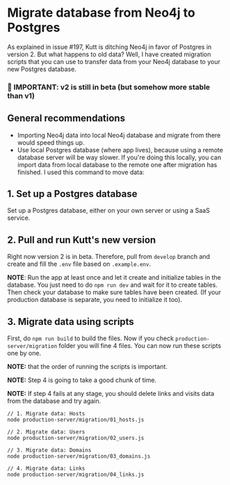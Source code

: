 # Migrate database from Neo4j to Postgres

As explained in issue #197, Kutt is ditching Neo4j in favor of Postgres in version 2. But what happens to old data? Well, I have created migration scripts that you can use to transfer data from your Neo4j database to your new Postgres database.

### 🚧 IMPORTANT: v2 is still in beta (but somehow more stable than v1)

## General recommendations

- Importing Neo4j data into local Neo4j database and migrate from there would speed things up.
- Use local Postgres database (where app lives), because using a remote database server will be way slower. If you're doing this locally, you can import data from local database to the remote one after migration has finished. I used this command to move data:

## 1. Set up a Postgres database

Set up a Postgres database, either on your own server or using a SaaS service.

## 2. Pull and run Kutt's new version

Right now version 2 is in beta. Therefore, pull from `develop` branch and create and fill the `.env` file based on `.example.env`.

**NOTE**: Run the app at least once and let it create and initialize tables in the database. You just need to do `npm run dev` and wait for it to create tables. Then check your database to make sure tables have been created. (If your production database is separate, you need to initialize it too).

## 3. Migrate data using scripts

First, do `npm run build` to build the files. Now if you check `production-server/migration` folder you will fine 4 files. You can now run these scripts one by one.

**NOTE:** that the order of running the scripts is important.

**NOTE:** Step 4 is going to take a good chunk of time.

**NOTE:** If step 4 fails at any stage, you should delete links and visits data from the database and try again.

```
// 1. Migrate data: Hosts
node production-server/migration/01_hosts.js

// 2. Migrate data: Users
node production-server/migration/02_users.js

// 3. Migrate data: Domains
node production-server/migration/03_domains.js

// 4. Migrate data: Links
node production-server/migration/04_links.js
```
